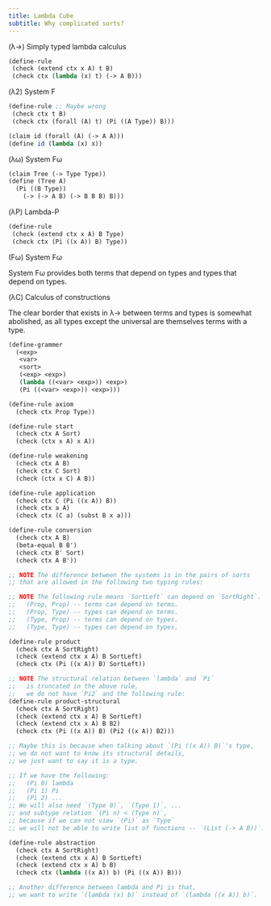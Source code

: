 ```yaml
---
title: Lambda Cube
subtitle: Why complicated sorts?
---
```


(λ→) Simply typed lambda calculus

```scheme
(define-rule
 (check (extend ctx x A) t B)
 (check ctx (lambda (x) t) (-> A B)))
```

(λ2) System F

```scheme
(define-rule ;; Maybe wrong
 (check ctx t B)
 (check ctx (forall (A) t) (Pi ((A Type)) B)))

(claim id (forall (A) (-> A A)))
(define id (lambda (x) x))
```

(λω) System Fω

```scheme
(claim Tree (-> Type Type))
(define (Tree A)
  (Pi ((B Type))
    (-> (-> A B) (-> B B B) B)))
```

(λP) Lambda-P

```scheme
(define-rule
 (check (extend ctx x A) B Type)
 (check ctx (Pi ((x A)) B) Type))
```

(Fω) System Fω

System Fω provides both terms that depend on types and types that depend on types.

(λC) Calculus of constructions

The clear border that exists in λ→ between terms and types is somewhat abolished,
as all types except the universal are themselves terms with a type.

```scheme
(define-grammer
  (<exp>
   <var>
   <sort>
   (<exp> <exp>)
   (lambda ((<var> <exp>)) <exp>)
   (Pi ((<var> <exp>)) <exp>)))
```

```scheme
(define-rule axiom
  (check ctx Prop Type))

(define-rule start
  (check ctx A Sort)
  (check (ctx x A) x A))

(define-rule weakening
  (check ctx A B)
  (check ctx C Sort)
  (check (ctx x C) A B))

(define-rule application
  (check ctx C (Pi ((x A)) B))
  (check ctx a A)
  (check ctx (C a) (subst B x a)))

(define-rule conversion
  (check ctx A B)
  (beta-equal B B')
  (check ctx B' Sort)
  (check ctx A B'))

;; NOTE The difference between the systems is in the pairs of sorts
;; that are allowed in the following two typing rules:

;; NOTE The following rule means `SortLeft` can depend on `SortRight`.
;;   (Prop, Prop) -- terms can depend on terms.
;;   (Prop, Type) -- types can depend on terms.
;;   (Type, Prop) -- terms can depend on types.
;;   (Type, Type) -- types can depend on types.

(define-rule product
  (check ctx A SortRight)
  (check (extend ctx x A) B SortLeft)
  (check ctx (Pi ((x A)) B) SortLeft))

;; NOTE The structural relation between `lambda` and `Pi`
;;   is truncated in the above rule,
;;   we do not have `Pi2` and the following rule:
(define-rule product-structural
  (check ctx A SortRight)
  (check (extend ctx x A) B SortLeft)
  (check (extend ctx x A) B B2)
  (check ctx (Pi ((x A)) B) (Pi2 ((x A)) B2)))

;; Maybe this is because when talking about `(Pi ((x A)) B)`'s type,
;; we do not want to know its structural details,
;; we just want to say it is a type.

;; If we have the following:
;;   (Pi 0) lambda
;;   (Pi 1) Pi
;;   (Pi 2) ...
;; We will also need `(Type 0)`, `(Type 1)`, ...
;; and subtype relation `(Pi n) < (Type n)`,
;; because if we can not view `(Pi)` as `Type`
;; we will not be able to write list of functions -- `(List (-> A B))`.

(define-rule abstraction
  (check ctx A SortRight)
  (check (extend ctx x A) B SortLeft)
  (check (extend ctx x A) b B)
  (check ctx (lambda ((x A)) b) (Pi ((x A)) B)))

;; Another difference between lambda and Pi is that,
;; we want to write `(lambda (x) b)` instead of `(lambda ((x A)) b)`.
```
